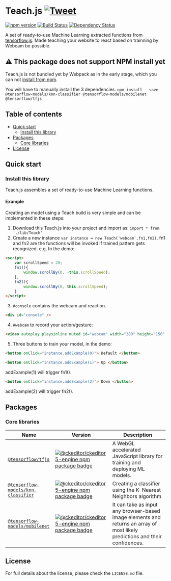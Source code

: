 

Teach.js [![Tweet](https://img.shields.io/twitter/url/http/shields.io.svg?style=social)]()
===================================

[![npm version](https://badge.fury.io/js/ckeditor5.svg)](https://www.npmjs.com/package/ckeditor5)
[![Build Status](https://travis-ci.org/ckeditor/ckeditor5.svg?branch=master)](https://travis-ci.org/ckeditor/ckeditor5)
[![Dependency Status](https://img.shields.io/david/ckeditor/ckeditor5.svg)](https://david-dm.org/ckeditor/ckeditor5)



A set of ready-to-use Machine Learning extracted functions from [tensorflow.js]([https://www.tensorflow.org/js](https://www.tensorflow.org/js)). Made teaching your website to react based on trainning by Webcam be possible.

## ⚠ This package does not support NPM install yet

Teach.js is not bundled yet by Webpack as in the early stage, which you can not [install from npm](https://ckeditor.com/docs/ckeditor5/latest/builds/guides/integration/installation.html#npm).

You will have to manually install the 3 dependencies. 
`npm install --save @tensorflow-models/knn-classifier @tensorflow-models/mobilenet @tensorflow/tfjs`

## Table of contents

* [Quick start](#quick-start)
   * [Install this library](#ckeditor-5-builds)
* [Packages](#packages)
   * [Core libraries](#core-libraries)
* [License](#license)

## Quick start

### Install this library

Teach.js assembles a set of ready-to-use Machine Learning functions. 


#### Example

Creating an model using a Teach build is very simple and can be implemented in these steps:

1. Download this Teach.js into your project and import as:
`import * from './lib/Teach'`
2. Create a new instance `var instance = new Teach('webcam',fn1,fn2)`. fn1 and fn2 are the functions will be invoked if trained pattern gets recognized. e.g. In the demo: 
```html
<script>
	var scrollSpeed = 20;
	fn1(){
		window.scrollBy(0, -this.scrollSpeed);
	},
	fn2(){
		window.scrollBy(0, this.scrollSpeed);
	}
</script>
```
3. `#console`  contains the webcam and reaction. 
```html
<div id="console" />
``` 
4. `#webcam` to record your action/gesture:
```html
<video autoplay playsinline muted id="webcam" width="280" height="150" />
```
5. Three buttons to train your model, in the demo:
```html 
<button onClick="instance.addExample(0)"> Default </button>
```
```html 
<button onClick="instance.addExample(1)"> Up </button>
```
addExample(1) will trigger fn1().
```html 
<button onClick="instance.addExample(2)"> Down </button>
```
addExample(2) will trigger fn2().



## Packages

### Core libraries

<table>
<thead>
	<tr>
		<th width="30%">Name</th>
		<th width="15%">Version</th>
		<th width="55%">Description</th>
	</tr>
</thead>
<tbody>

<tr>
	<td>
		<a href="https://github.com/tensorflow/tfjs-models/tree/master/knn-classifier"><code>@tensorflow/tfjs</code></a>
	</td>
	<td>
		<a href="https://github.com/tensorflow/tfjs"><img src="https://img.shields.io/npm/v/@tensorflow/tfjs.svg" alt="@ckeditor/ckeditor5-engine npm package badge"></a>
	</td>
	<td>
		A WebGL accelerated JavaScript library for training and deploying ML models.
	</td>
</tr>

<tr>
	<td>
		<a href="https://github.com/tensorflow/tfjs-models/tree/master/knn-classifier"><code>@tensorflow-models/knn-classifier</code></a>
	</td>
	<td>
		<a href="https://github.com/tensorflow/tfjs-models/tree/master/knn-classifier"><img src="https://img.shields.io/npm/v/@tensorflow-models/knn-classifier.svg" alt="@ckeditor/ckeditor5-engine npm package badge"></a>
	</td>
	<td>
		Creating a classifier using the K-Nearest Neighbors algorithm
	</td>
</tr>

<tr>
	<td>
		<a href="https://github.com/tensorflow/tfjs-models/tree/master/mobilenet"><code>@tensorflow-models/mobilenet</code></a>
	</td>
	<td>
		<a href="https://github.com/tensorflow/tfjs-models/tree/master/mobilenet"><img src="https://img.shields.io/npm/v/@tensorflow-models/mobilenet.svg" alt="@ckeditor/ckeditor5-engine npm package badge"></a>
	</td>
	<td>
		It can take as input any browser-based image elements and returns an array of most likely predictions and their confidences.
	</td>
</tr>

</tbody>
</table>



## License

For full details about the license, please check the `LICENSE.md` file.
